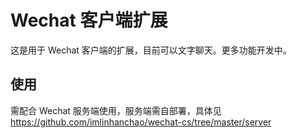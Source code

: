 # Wechat 客户端扩展

这是用于 Wechat 客户端的扩展，目前可以文字聊天。更多功能开发中。

## 使用

需配合 Wechat 服务端使用，服务端需自部署，具体见 https://github.com/imlinhanchao/wechat-cs/tree/master/server

